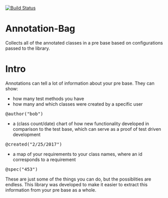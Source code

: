 [![Build Status](https://travis-ci.org/ferenc4/Annotation-Bag.svg?branch=master)](https://travis-ci.org/ferenc4/Annotation-Bag)
# Annotation-Bag
Collects all of the annotated classes in a pre base based on configurations passed to the library.

# Intro
Annotations can tell a lot of information about your pre base. They can show:
- how many test methods you have
- how many and which classes were created by a specific user
<pre>
@author("bob")
</pre>
- a (class count/date) chart of how new functionality developed in comparison to the test base, which can serve as a proof of test driven development
<pre>
@created("2/25/2017")
</pre>
- a map of your requirements to your class names, where an id corresponds to a requirement
<pre>
@spec("453")
</pre>

These are just some of the things you can do, but the possiblities are endless.
This library was developed to make it easier to extract this information from your pre base as a whole.
